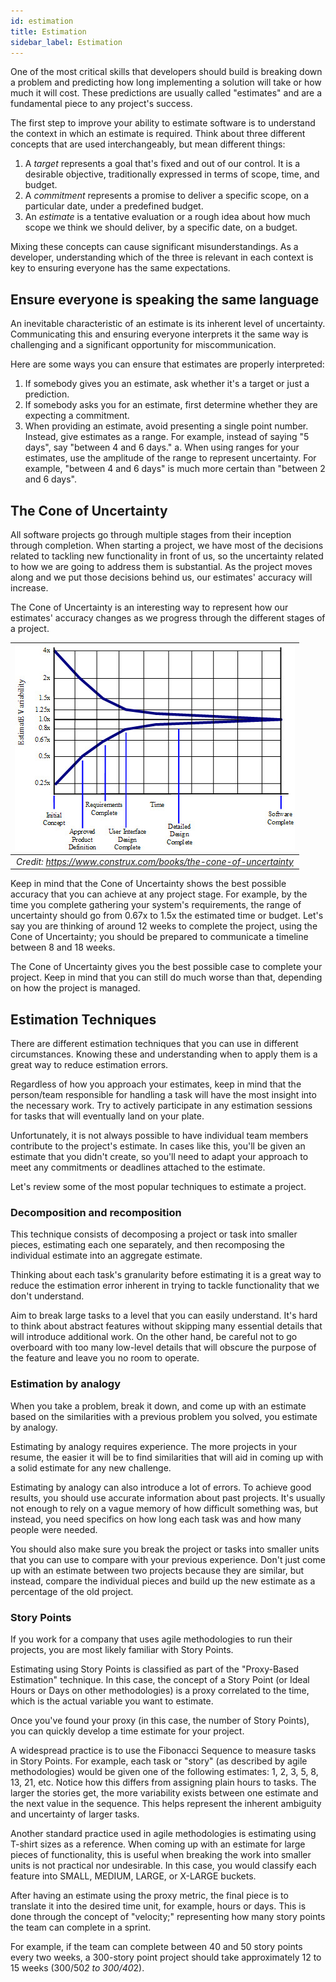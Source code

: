 ```yaml
---
id: estimation
title: Estimation
sidebar_label: Estimation
---
```


One of the most critical skills that developers should build is breaking down a problem and predicting how long implementing a solution will take or how much it will cost. These predictions are usually called "estimates" and are a fundamental piece to any project's success.

The first step to improve your ability to estimate software is to understand the context in which an estimate is required. Think about three different concepts that are used interchangeably, but mean different things:

1. A *target* represents a goal that's fixed and out of our control. It is a desirable objective, traditionally expressed in terms of scope, time, and budget.
2. A *commitment* represents a promise to deliver a specific scope, on a particular date, under a predefined budget.
3. An *estimate* is a tentative evaluation or a rough idea about how much scope we think we should deliver, by a specific date, on a budget.

Mixing these concepts can cause significant misunderstandings. As a developer, understanding which of the three is relevant in each context is key to ensuring everyone has the same expectations.

## Ensure everyone is speaking the same language

An inevitable characteristic of an estimate is its inherent level of uncertainty. Communicating this and ensuring everyone interprets it the same way is challenging and a significant opportunity for miscommunication.

Here are some ways you can ensure that estimates are properly interpreted:

1. If somebody gives you an estimate, ask whether it's a target or just a prediction.
2. If somebody asks you for an estimate, first determine whether they are expecting a commitment.
3. When providing an estimate, avoid presenting a single point number. Instead, give estimates as a range. For example, instead of saying "5 days", say "between 4 and 6 days."
    a. When using ranges for your estimates, use the amplitude of the range to represent uncertainty. For example, "between 4 and 6 days" is much more certain than "between 2 and 6 days".

## The Cone of Uncertainty

All software projects go through multiple stages from their inception through completion. When starting a project, we have most of the decisions related to tackling new functionality in front of us, so the uncertainty related to how we are going to address them is substantial. As the project moves along and we put those decisions behind us, our estimates' accuracy will increase.

The Cone of Uncertainty is an interesting way to represent how our estimates' accuracy changes as we progress through the different stages of a project.

| ![](assets/development/estimation/cone-of-uncertainty.jpg) |
|:--:|
| *Credit:  <a href="https://www.construx.com/books/the-cone-of-uncertainty" target="_blank"><https://www.construx.com/books/the-cone-of-uncertainty></a>* |

Keep in mind that the Cone of Uncertainty shows the best possible accuracy that you can achieve at any project stage. For example, by the time you complete gathering your system's requirements, the range of uncertainty should go from 0.67x to 1.5x the estimated time or budget. Let's say you are thinking of around 12 weeks to complete the project, using the Cone of Uncertainty; you should be prepared to communicate a timeline between 8 and 18 weeks.

The Cone of Uncertainty gives you the best possible case to complete your project. Keep in mind that you can still do much worse than that, depending on how the project is managed.

## Estimation Techniques

There are different estimation techniques that you can use in different circumstances. Knowing these and understanding when to apply them is a great way to reduce estimation errors. 

Regardless of how you approach your estimates, keep in mind that the person/team responsible for handling a task will have the most insight into the necessary work. Try to actively participate in any estimation sessions for tasks that will eventually land on your plate.

Unfortunately, it is not always possible to have individual team members contribute to the project's estimate. In cases like this, you'll be given an estimate that you didn't create, so you'll need to adapt your approach to meet any commitments or deadlines attached to the estimate.

Let's review some of the most popular techniques to estimate a project.

### Decomposition and recomposition

This technique consists of decomposing a project or task into smaller pieces, estimating each one separately, and then recomposing the individual estimate into an aggregate estimate.

Thinking about each task's granularity before estimating it is a great way to reduce the estimation error inherent in trying to tackle functionality that we don't understand.

Aim to break large tasks to a level that you can easily understand. It's hard to think about abstract features without skipping many essential details that will introduce additional work. On the other hand, be careful not to go overboard with too many low-level details that will obscure the purpose of the feature and leave you no room to operate. 

### Estimation by analogy

When you take a problem, break it down, and come up with an estimate based on the similarities with a previous problem you solved, you estimate by analogy.

Estimating by analogy requires experience. The more projects in your resume, the easier it will be to find similarities that will aid in coming up with a solid estimate for any new challenge.

Estimating by analogy can also introduce a lot of errors. To achieve good results, you should use accurate information about past projects. It's usually not enough to rely on a vague memory of how difficult something was, but instead, you need specifics on how long each task was and how many people were needed.

You should also make sure you break the project or tasks into smaller units that you can use to compare with your previous experience. Don't just come up with an estimate between two projects because they are similar, but instead, compare the individual pieces and build up the new estimate as a percentage of the old project.

### Story Points

If you work for a company that uses agile methodologies to run their projects, you are most likely familiar with Story Points. 

Estimating using Story Points is classified as part of the "Proxy-Based Estimation" technique. In this case, the concept of a Story Point (or Ideal Hours or Days on other methodologies) is a proxy correlated to the time, which is the actual variable you want to estimate.

Once you've found your proxy (in this case, the number of Story Points), you can quickly develop a time estimate for your project.

A widespread practice is to use the Fibonacci Sequence to measure tasks in Story Points. For example, each task or "story" (as described by agile methodologies) would be given one of the following estimates: 1, 2, 3, 5, 8, 13, 21, etc. Notice how this differs from assigning plain hours to tasks. The larger the stories get, the more variability exists between one estimate and the next value in the sequence. This helps represent the inherent ambiguity and uncertainty of larger tasks.

Another standard practice used in agile methodologies is estimating using T-shirt sizes as a reference. When coming up with an estimate for large pieces of functionality, this is useful when breaking the work into smaller units is not practical nor undesirable. In this case, you would classify each feature into SMALL, MEDIUM, LARGE, or X-LARGE buckets.

After having an estimate using the proxy metric, the final piece is to translate it into the desired time unit, for example, hours or days. This is done through the concept of "velocity;" representing how many story points the team can complete in a sprint. 

For example, if the team can complete between 40 and 50 story points every two weeks, a 300-story point project should take approximately 12 to 15 weeks (300/50*2 to 300/40*2).
